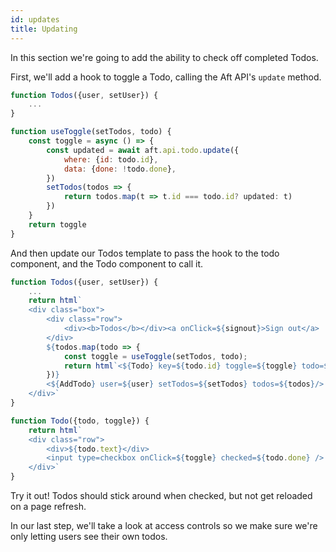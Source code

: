 ```yaml
---
id: updates
title: Updating
---
```


In this section we're going to add the ability to check off completed Todos.

First, we'll add a hook to toggle a Todo, calling the Aft API's `update` method.

```js title="app.js"
function Todos({user, setUser}) {
	...
}

function useToggle(setTodos, todo) {
	const toggle = async () => {
		const updated = await aft.api.todo.update({
			where: {id: todo.id},
			data: {done: !todo.done},
		})
		setTodos(todos => {
			return todos.map(t => t.id === todo.id? updated: t)
		})
	}
	return toggle
}
```

And then update our Todos template to pass the hook to the todo component, and the Todo component to call it.

```js title="app.js"
function Todos({user, setUser}) {
	...
	return html`
	<div class="box">
		<div class="row">
			<div><b>Todos</b></div><a onClick=${signout}>Sign out</a>
		</div>
		${todos.map(todo => {
			const toggle = useToggle(setTodos, todo);
			return html`<${Todo} key=${todo.id} toggle=${toggle} todo=${todo}/>`
		})}
		<${AddTodo} user=${user} setTodos=${setTodos} todos=${todos}/>
	</div>`
}

function Todo({todo, toggle}) {
	return html`
	<div class="row">
		<div>${todo.text}</div>
		<input type=checkbox onClick=${toggle} checked=${todo.done} />
	</div>`
}
```

Try it out! Todos should stick around when checked, but not get reloaded on a page refresh.

In our last step, we'll take a look at access controls so we make sure we're only letting users see their own todos.
